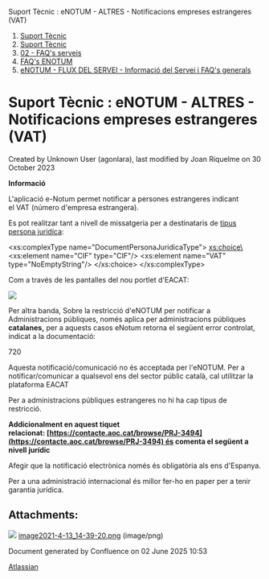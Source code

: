 Suport Tècnic : eNOTUM - ALTRES - Notificacions empreses estrangeres (VAT)  

1.  [Suport Tècnic](index.html)
2.  [Suport Tècnic](13893782.html)
3.  [02 - FAQ's serveis](26313393.html)
4.  [FAQ's ENOTUM](28705561.html)
5.  [eNOTUM - FLUX DEL SERVEI - Informació del Servei i FAQ's generals](26313306.html)

Suport Tècnic : eNOTUM - ALTRES - Notificacions empreses estrangeres (VAT)
==========================================================================

Created by Unknown User (agonlara), last modified by Joan Riquelme on 30 October 2023

  

**Informació**

L'aplicació e-Notum permet notificar a persones estrangeres indicant el VAT (número d'empresa estrangera).

Es pot realitzar tant a nivell de missatgeria per a destinataris de [tipus persona juridíca](https://github.com/ConsorciAOC/eNotum/blob/master/missatgeria/README.md#documentidentificatiupersonajuridica):

  
<xs:complexType name\="DocumentPersonaJuridicaType"\>
  <xs:choice\>
    <xs:element name\="CIF" type\="CIF"/>
    <xs:element name\="VAT" type\="NoEmptyString"/>
  </xs:choice\>
</xs:complexType\>

Com a través de les pantalles del nou portlet d'EACAT:

![](attachments/26313315/41522495.png)

Per altra banda, Sobre la restricció d'eNOTUM per notificar a Administracions públiques, només aplica per administracions públiques **catalanes,** per a aquests casos eNotum retorna el següent error controlat, indicat a la documentació:

720

Aquesta notificació/comunicació no és acceptada per l'eNOTUM. Per a notificar/comunicar a qualsevol ens del sector públic català, cal utilitzar la plataforma EACAT

Per a administracions públiques estrangeres no hi ha cap tipus de restricció.

  

**Addicionalment en aquest tiquet relacionat: [https://contacte.aoc.cat/browse/PRJ-3494](https://contacte.aoc.cat/browse/PRJ-3494) és comenta el següent a nivell jurídic**

Afegir que la notificació electrònica només és obligatòria als ens d'Espanya.

Per a una administració internacional és millor fer-ho en paper per a tenir garantia jurídica.

Attachments:
------------

![](images/icons/bullet_blue.gif) [image2021-4-13\_14-39-20.png](attachments/26313315/41522495.png) (image/png)  

Document generated by Confluence on 02 June 2025 10:53

[Atlassian](http://www.atlassian.com/)